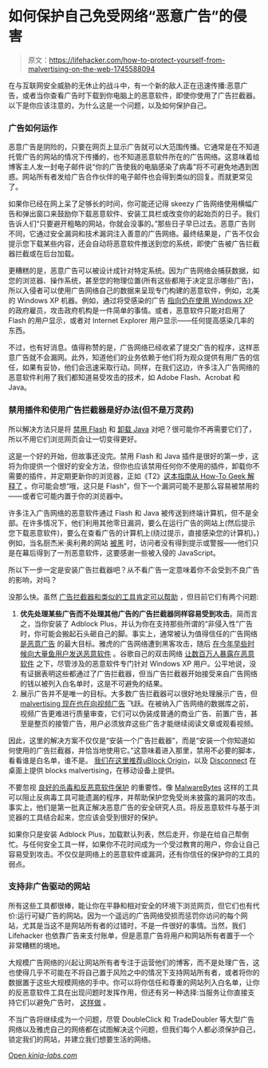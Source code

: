 # 如何保护自己免受网络“恶意广告”的侵害

> 原文：<https://lifehacker.com/how-to-protect-yourself-from-malvertising-on-the-web-1745588094>

在与互联网安全威胁的无休止的战斗中，有一个新的敌人正在迅速传播:恶意广告，或者当你查看广告时下载到你电脑上的恶意软件，即使你使用了广告拦截器。以下是你应该注意的，为什么这是一个问题，以及如何保护自己。



### 广告如何运作

恶意广告是阴险的，只要在网页上显示广告就可以大范围传播。它通常是在不知道托管广告的网站的情况下传播的，也不知道恶意软件所在的广告网络。这意味着给博客主人发一封电子邮件说“你的广告使我的电脑感染了病毒”将不可避免地遇到困惑。网站所有者发给广告合作伙伴的电子邮件也会得到类似的回复。而就更常见了。

如果你已经在网上呆了足够长的时间，你可能还记得 skeezy 广告网络使用横幅广告和弹出窗口来鼓励你下载恶意软件、安装工具栏或改变你的起始页的日子。我们告诉人们“只要避开粗略的网站，你就会没事的。”那些日子早已过去。恶意广告则不同，它通过安全漏洞和技术漏洞注入善意的广告网络。最终结果是，广告不仅会提示您下载某些内容，还会自动将恶意软件推送到您的系统，即使广告被广告拦截器拦截或在后台加载。

更糟糕的是，恶意广告可以被设计成针对特定系统。因为广告网络会捕获数据，如您的浏览器、操作系统，甚至您的物理位置(所有这些都用于决定显示哪些广告)，所以入侵者可以使用广告网络自己的数据来呈现专门构建的恶意软件，例如，北美的 Windows XP 机器。例如，通过将受感染的广告 [指向仍在使用 Windows XP](http://money.cnn.com/2015/06/26/technology/microsoft-windows-xp-navy-contract/) 的政府雇员，攻击政府机构是一件简单的事情。或者，恶意软件只能对启用了 Flash 的用户显示，或者对 Internet Explorer 用户显示——任何提高感染几率的东西。

不过，也有好消息。值得称赞的是，广告网络已经收紧了提交广告的程序，这样恶意广告就不会漏网。此外，知道他们的业务依赖于他们将为观众提供有用广告的信任，如果有妥协，他们会迅速采取行动。同样，在我们这边，许多注入广告网络的恶意软件利用了我们都知道易受攻击的技术，如 Adobe Flash、Acrobat 和 Java。

### 禁用插件和使用广告拦截器是好办法(但不是万灵药)

所以解决方法只是将 [禁用 Flash](http://gizmodo.com/disable-flash-1688209571) 和 [卸载 Java](https://lifehacker.com/what-is-java-is-it-insecure-and-should-i-use-it-5988800) 对吧？很可能你不再需要它们了，所以不用它们浏览网页会让一切变得更好。



这是一个好的开始，但故事还没完。禁用 Flash 和 Java 插件是很好的第一步，这将为你提供一个很好的安全方法，但你也应该禁用任何你不使用的插件，卸载你不需要的插件，并定期更新你的浏览器，正如《T2》[这本指南从 How-To Geek 解释了](http://www.howtogeek.com/227205/what-is-malvertising-and-how-do-you-protect-yourself/) 。你可能会想“哦，这只是 Flash”，但下一个漏洞可能不是那么容易被禁用的——或者它可能内置于你的浏览器中。

许多注入广告网络的恶意软件通过 Flash 和 Java 被传送到终端计算机，但不是全部。在许多情况下，他们利用其他零日漏洞，要么在运行广告的网站上(然后提示您下载恶意软件)，要么在查看广告的计算机上(绕过提示，直接感染您的计算机)。)例如，当名厨杰米·奥利弗的网站 [被黑](https://blog.malwarebytes.org/exploits-2/2015/02/celebrity-chef-jamie-olivers-website-hacked-redirects-to-exploit-kit/) 时，访问者没有得到提示或警报——他们只是在幕后得到了一剂恶意软件，这要感谢一些被入侵的 JavaScript。

所以下一步一定是安装广告拦截器吧？从不看广告一定意味着你不会受到不良广告的影响，对吗？

没那么快。虽然 [广告拦截器和类似的工具肯定可以帮助](https://lifehacker.com/the-best-browser-extensions-that-protect-your-privacy-479408034) ，但目前它们有两个问题:

1.  **优先处理某些广告而不处理其他广告的广告拦截器同样容易受到攻击**。简而言之，当你安装了 Adblock Plus，并认为你在支持那些所谓的“非侵入性”广告时，你可能会搬起石头砸自己的脚。事实上，通常被认为值得信任的广告网络 [是恶意广告](http://www.theverge.com/2015/8/25/9202301/advertising-malware-malvertising-statistics-flash-vulnerability) 的最大目标。雅虎的广告网络遭到黑客攻击，随后 [在今年早些时候向大量鱼用户发送恶意软件](https://blog.malwarebytes.org/malvertising-2/2015/08/malvertising-hits-online-dating-site-plentyoffish/) 。谷歌自己的双击网络 [让数百万人暴露在恶意软件](http://www.theverge.com/2014/9/19/6537511/google-ad-network-exposed-millions-of-computers-to-malware) 之下，尽管涉及的恶意软件专门针对 Windows XP 用户。公平地说，没有证据表明这些都通过了广告拦截器，但当广告拦截器开始接受来自广告网络的钱以被列入白名单时，这是不可避免的结果。
2.  展示广告并不是唯一的目标。大多数广告拦截器可以很好地处理展示广告，但 [malvertising 现在也在向视频广告](http://www.computerworld.com/article/3005034/security/now-cybercriminals-are-using-video-ads-to-plant-malware.html) 飞跃。在被纳入广告网络的数据库之前，视频广告更难进行质量审查，它们可以伪装成普通的商业广告、前置广告，甚至是整页的接管广告，用户必须放弃这些广告才能继续阅读文章或观看视频。

因此，这里的解决方案不仅仅是“安装一个广告拦截器”，而是“安装一个你知道如何使用的广告拦截器，并恰当地使用它。”这意味着进入那里，禁用不必要的脚本，看看谁是白名单，谁不是。 [我们在这里推荐](https://lifehacker.com/the-best-browser-extensions-that-protect-your-privacy-479408034)[uBlock Origin](https://github.com/gorhill/uBlock)，以及 [Disconnect](https://disconnect.me/disconnect) 在桌面上提供 blocks malvertising，在移动设备上提供。

不要忽视 [良好的杀毒和反恶意软件保护](https://lifehacker.com/the-difference-between-antivirus-and-anti-malware-and-1176942277) 的重要性。像 [MalwareBytes](https://www.malwarebytes.org/antimalware/) 这样的工具可以阻止反病毒工具可能遗漏的程序，并帮助保护您免受尚未披露的漏洞的攻击。事实上，他们是第一批真正解决恶意广告的安全研究人员。将反恶意软件与基于浏览器的工具结合起来，您应该会受到很好的保护。

如果你只是安装 Adblock Plus，加载默认列表，然后走开，你是在给自己帮倒忙。与任何安全工具一样，如果你不花时间成为一个受过教育的用户，你会让自己容易受到攻击。不仅仅是网络上的恶意软件或漏洞，还有你信任的保护你的工具的弱点。

### 支持非广告驱动的网站

所有这些工具都很棒，能让你在平静和相对安全的环境下浏览网页，但它们也有代价:运行可疑广告的网站。因为一个遥远的广告网络受损而惩罚你访问的每个网站，尤其是当这不是网站所有者的过错时，不是一件很好的事情。当然，我们 Lifehacker 也依靠广告来支付账单，但是恶意广告将用户和网站所有者置于一个非常糟糕的境地。

大规模广告网络的兴起让网站所有者专注于运营他们的博客，而不是处理广告，这也使得几乎不可能在不将自己置于风险之中的情况下支持网站所有者，或者将你的数据置于这些大规模网络的手中。你可以将你信任和尊重的网站列入白名单，让你的反恶意软件工具在出现问题时发挥作用，但还有另一种选择:当服务让你直接支持它们以避免广告时， [这样做](https://lifehacker.com/i-paid-to-get-rid-of-ads-on-youtube-and-now-my-life-is-1742985089) 。

不当广告将继续成为一个问题，尽管 DoubleClick 和 TradeDoubler 等大型广告网络以及雅虎自己的网络都在试图解决这个问题，但我们每个人都必须保护自己，锁定我们的网站，并建立我们想要生活的网络。

[Open *kinja-labs.com*](http://kinja-labs.com/related-widget/?posts=1716204024,1688209571,1716352334&title=Stay%20Safe%20Out%20There.)